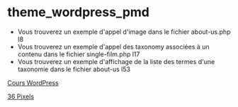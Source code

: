 # theme_wordpress_pmd

* Vous trouverez un exemple d'appel d'image dans le fichier about-us.php l8
* Vous trouverez un exemple d'appel des taxonomy associées à un contenu dans le fichier single-film.php l17
* Vous trouverez un exemple d'affichage de la liste des termes d'une taxonomie dans le fichier about-us l53

[Cours WordPress](https://cours.36px.fr "Cours Wordpress")

[36 Pixels](https://www.36pixels.fr "Agence Web WordPress")

